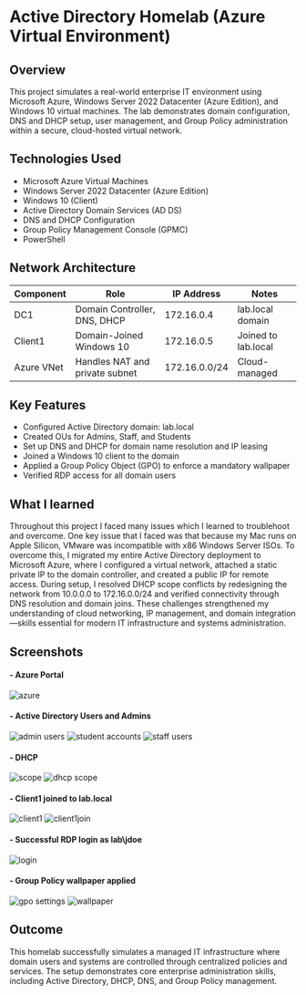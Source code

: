 # Active Directory Homelab (Azure Virtual Environment)

## Overview
This project simulates a real-world enterprise IT environment using Microsoft Azure, Windows Server 2022 Datacenter (Azure Edition), and Windows 10 virtual machines. The lab demonstrates domain configuration, DNS and DHCP setup, user management, and Group Policy administration within a secure, cloud-hosted virtual network.

## Technologies Used
- Microsoft Azure Virtual Machines  
- Windows Server 2022 Datacenter (Azure Edition)  
- Windows 10 (Client)  
- Active Directory Domain Services (AD DS)  
- DNS and DHCP Configuration  
- Group Policy Management Console (GPMC)  
- PowerShell  

## Network Architecture
| Component | Role | IP Address | Notes |
|------------|------|-------------|--------|
| DC1 | Domain Controller, DNS, DHCP | 172.16.0.4 | lab.local domain |
| Client1 | Domain-Joined Windows 10 | 172.16.0.5 | Joined to lab.local |
| Azure VNet | Handles NAT and private subnet | 172.16.0.0/24 | Cloud-managed |

## Key Features
- Configured Active Directory domain: lab.local  
- Created OUs for Admins, Staff, and Students  
- Set up DNS and DHCP for domain name resolution and IP leasing  
- Joined a Windows 10 client to the domain  
- Applied a Group Policy Object (GPO) to enforce a mandatory wallpaper  
- Verified RDP access for all domain users  

## What I learned

Throughout this project I faced many issues which I learned to troublehoot and overcome. One key issue that I faced was that because my Mac runs on Apple Silicon, VMware was incompatible with x86 Windows Server ISOs. To overcome this, I migrated my entire Active Directory deployment to Microsoft Azure, where I configured a virtual network, attached a static private IP to the domain controller, and created a public IP for remote access. During setup, I resolved DHCP scope conflicts by redesigning the network from 10.0.0.0 to 172.16.0.0/24 and verified connectivity through DNS resolution and domain joins. These challenges strengthened my understanding of cloud networking, IP management, and domain integration—skills essential for modern IT infrastructure and systems administration.

## Screenshots

#### - Azure Portal
![azure](images/azureportal.png)

#### - Active Directory Users and Admins
![admin users](images/powershellusers.png)
![student accounts](images/studentusers.png)
![staff users](images/staffusers.png)

#### - DHCP 
![scope](scope.png)
![dhcp scope](dhcpscope.png)

#### - Client1 joined to lab.local
![client1](images/client1.png)
![client1join](images/client1joinlab.local.png)

#### - Successful RDP login as lab\jdoe 
![login](images/testuserlogin.png)

#### - Group Policy wallpaper applied
![gpo settings](images/mandatorywallpaper.png)
![wallpaper](images/manwallpaper.png)

## Outcome
This homelab successfully simulates a managed IT infrastructure where domain users and systems are controlled through centralized policies and services. The setup demonstrates core enterprise administration skills, including Active Directory, DHCP, DNS, and Group Policy management.

